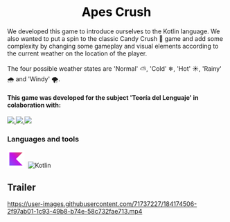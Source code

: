<h1 align="center" style="color:black"> Apes Crush </h1> 

We developed this game to introduce ourselves to the Kotlin language. We also wanted to put a spin to the classic Candy Crush 🍬 game and add some complexity by changing some gameplay and visual elements according to the current weather on the location of the player. </br>
</br>
The four possible weather states are 'Normal' ⛅, 'Cold' ❄, 'Hot' ☀, 'Rainy' 🌧 and 'Windy' 🌪.
</br>

#### This game was developed for the subject 'Teoría del Lenguaje' in colaboration with:
<div>
    <a href="https://github.com/ariana-salese"> 
      <img src="https://github.com/ariana-salese.png?size=50" width="50">
    </a>
    <a href="https://github.com/Gabrielsem">
      <img src="https://github.com/Gabrielsem.png?size=50" width="50">
    </a>
    <a href="https://github.com/alejo-marino">
      <img src="https://github.com/alejo-marino.png?size=50" width="50">
    </a>
</div>


### Languages and tools
<div>
  <img src="https://github.com/devicons/devicon/blob/master/icons/kotlin/kotlin-original.svg" title="KOTLIN" alt="Kotlin" width="40" height="40"/>&nbsp;
  <img src="https://github.com/MarceAriel99/apes-crush/assets/60658991/c9cbb8c8-c7d9-4096-9424-a4e97849846b" title="KOTLIN" alt="Kotlin" width="100" height="40"/>&nbsp;
</div>

## Trailer
https://user-images.githubusercontent.com/71737227/184174506-2f97ab01-1c93-49b8-b74e-58c732fae713.mp4
